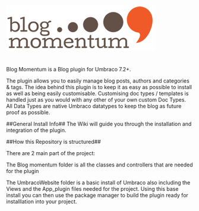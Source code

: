 ![logo.jpg](UmbracoWebsite/UmbracoBookshelf/Blog%20Momentum/images/logo.png)

# #

Blog Momentum is a Blog plugin for Umbraco 7.2+.

The plugin allows you to easily manage blog posts, authors and categories & tags. The idea behind this plugin is to 
keep it as easy as possible to install as well as being easily customisable. Customising doc types / templates is handled 
just as you would with any other of your own custom Doc Types. All Data Types are native Umbraco datatypes to keep the blog 
as future proof as possible.

##General Install Info##
The  Wiki will guide you through the installation and integration of the plugin.

##How this Repository is structured##

There are 2 main part of the project:

The Blog momentum folder is all the classes and controllers that are needed for the plugin

The UmbracoWebsite folder is a basic install of Umbraco also including the Views and the App_plugin files needed for the project. 
Using this base install you can then use the package manager to build the plugin ready for installlation into your project.
